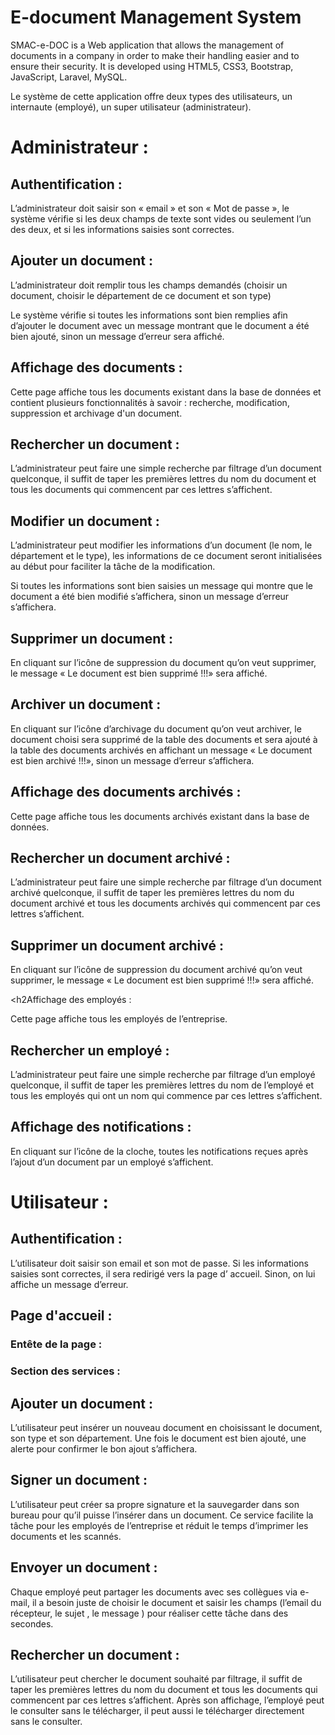 # E-document Management System

SMAC-e-DOC is a Web application that allows the management of documents in a company in order to make their handling easier and to ensure their security. It is developed using HTML5, CSS3, Bootstrap, JavaScript, Laravel, MySQL.

Le système de cette application offre deux types des utilisateurs, un internaute (employé), un super utilisateur (administrateur).

<h1>Administrateur :</h1>

<h2>Authentification :</h2>

L’administrateur doit saisir son « email » et son « Mot de passe », le système vérifie si les deux champs de texte sont vides ou seulement l’un des deux, et si les informations saisies sont correctes.

<h2>Ajouter un document :</h2>

L’administrateur doit remplir tous les champs demandés (choisir un document, choisir le département de ce document et son type)

Le système vérifie si toutes les informations sont bien remplies afin d’ajouter le document avec un message montrant que le document a été bien ajouté, sinon un message d’erreur sera affiché.

<h2>Affichage des documents :</h2>

Cette page affiche tous les documents existant dans la base de données et contient plusieurs fonctionnalités à savoir : recherche, modification, suppression et archivage d'un document.

<h2>Rechercher un document :</h2>

L’administrateur peut faire une simple recherche par filtrage d’un document quelconque, il suffit de taper les premières lettres du nom du document et tous les documents qui commencent par ces lettres s’affichent.

<h2>Modifier un document :</h2>

L’administrateur peut modifier les informations d’un document (le nom, le département et le type), les informations de ce document seront initialisées au début pour faciliter la tâche de la modification. 

Si toutes les informations sont bien saisies un message qui montre que le document a été bien modifié s’affichera, sinon un message d’erreur s’affichera.

<h2>Supprimer un document :</h2>

En cliquant sur l’icône de suppression du document qu’on veut supprimer, le message « Le document est bien supprimé !!!» sera affiché.

<h2>Archiver un document :</h2>

En cliquant sur l’icône d’archivage du document qu’on veut archiver, le document choisi sera supprimé de la table des documents et sera ajouté à la table des documents archivés en affichant un message « Le document est bien archivé !!!», sinon un message d’erreur s’affichera.

<h2>Affichage des documents archivés :</h2>

Cette page affiche tous les documents archivés existant dans la base de données.

<h2>Rechercher un document archivé :</h2>

L’administrateur peut faire une simple recherche par filtrage d’un document archivé quelconque, il suffit de taper les premières lettres du nom du document archivé et tous les documents archivés qui commencent par ces lettres s’affichent.

<h2>Supprimer un document archivé :</h2>

En cliquant sur l’icône de suppression du document archivé qu’on veut supprimer, le message « Le document est bien supprimé !!!» sera affiché.

<h2Affichage des employés :</h2>

Cette page affiche tous les employés de l’entreprise.

<h2>Rechercher un employé :</h2>

L’administrateur peut faire une simple recherche par filtrage d’un employé quelconque, il suffit de taper les premières lettres du nom de l’employé et tous les employés qui ont un nom qui commence par ces lettres s’affichent.

<h2>Affichage des notifications :</h2>

En cliquant sur l’icône de la cloche, toutes les notifications reçues après l’ajout d’un document par un employé s’affichent.


<h1>Utilisateur :</h1>

<h2>Authentification :</h2>

L’utilisateur doit saisir son email et son mot de passe. Si les informations saisies sont correctes, il sera redirigé vers la page d’ accueil. Sinon, on lui affiche un message
d’erreur.

<h2>Page d'accueil :</h2>

<h3>Entête de la page :</h3>

<h3>Section des services :</h3>

<h2>Ajouter un document :</h2>

L’utilisateur peut insérer un nouveau document en choisissant le document, son type et son département. Une fois le document est bien ajouté, une alerte pour confirmer le bon ajout s’affichera.

<h2>Signer un document :</h2>

L’utilisateur peut créer sa propre signature et la sauvegarder dans son bureau pour qu’il puisse l’insérer dans un document. Ce service facilite la tâche pour les employés de l’entreprise et réduit le temps d’imprimer les documents et les scannés.

<h2>Envoyer un document :</h2>

Chaque employé peut partager les documents avec ses collègues via e-mail, il a besoin juste de choisir le document et saisir les champs (l’email du récepteur, le sujet , le message ) pour réaliser cette tâche dans des secondes.

<h2>Rechercher un document :</h2>

L’utilisateur peut chercher le document souhaité par filtrage, il suffit de taper les premières lettres du nom du document et tous les documents qui commencent par ces lettres s’affichent. Après son affichage, l’employé peut le consulter sans le télécharger, il peut aussi le télécharger directement sans le consulter.


